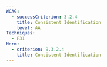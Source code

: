 ```yaml
---
WCAG:
  - successCriterion: 3.2.4
    title: Consistent Identification
    level: AA
Techniques:
  - F31
Norm:
  - criterion: 9.3.2.4
    title: Consistent Identification
---
```

